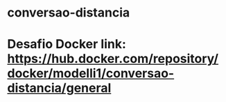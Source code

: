 # conversao-distancia
# Desafio Docker link: https://hub.docker.com/repository/docker/modelli1/conversao-distancia/general
